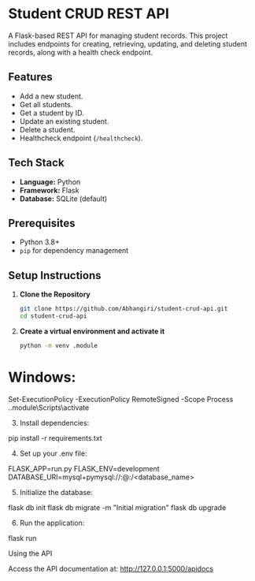 # Student CRUD REST API

A Flask-based REST API for managing student records. This project includes endpoints for creating, retrieving, updating, and deleting student records, along with a health check endpoint.

## Features
- Add a new student.
- Get all students.
- Get a student by ID.
- Update an existing student.
- Delete a student.
- Healthcheck endpoint (`/healthcheck`).

## Tech Stack
- **Language:** Python
- **Framework:** Flask
- **Database:** SQLite (default)

## Prerequisites
- Python 3.8+
- `pip` for dependency management

## Setup Instructions

1. **Clone the Repository**
   ```bash
   git clone https://github.com/Abhangiri/student-crud-api.git
   cd student-crud-api

2. **Create a virtual environment and activate it**
   ```bash
   python -m venv .module

# Windows:
   Set-ExecutionPolicy -ExecutionPolicy RemoteSigned -Scope Process
.\.module\Scripts\activate


3. Install dependencies:

pip install -r requirements.txt


4. Set up your .env file:

FLASK_APP=run.py
FLASK_ENV=development
DATABASE_URI=mysql+pymysql://<username>:<password>@<host>:<port>/<database_name>


5. Initialize the database:

flask db init
flask db migrate -m "Initial migration"
flask db upgrade


6. Run the application:

flask run



Using the API

Access the API documentation at: http://127.0.0.1:5000/apidocs





